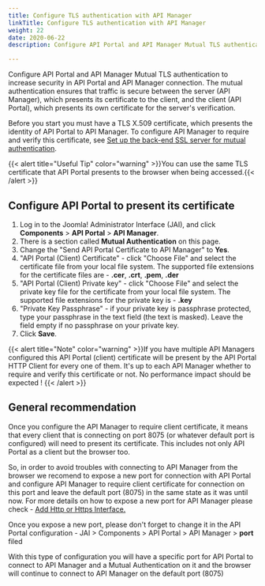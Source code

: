 ```yaml
---
title: Configure TLS authentication with API Manager
linkTitle: Configure TLS authentication with API Manager
weight: 22
date: 2020-06-22
description: Configure API Portal and API Manager Mutual TLS authentication to increase your API Portal the level of security.

---
```

Configure API Portal and API Manager Mutual TLS authentication to increase security in API Portal and API Manager connection. The mutual authentication ensures that traffic is secure between the server (API Manager), which presents its certificate to the client, and the client (API Portal), which presents its own certificate for the server's verification.

Before you start you must have a TLS X.509 certificate, which presents the identity of API Portal to API Manager. To configure API Manager to require and verify this certificate, see [Set up the back-end SSL server for mutual authentication](/docs/apim_administration/apimgr_admin/api_mgmt_custom_policies/#set-up-the-back-end-ssl-server-for-mutual-authentication).

{{< alert title="Useful Tip" color="warning" >}}You can use the same TLS certificate that API Portal presents to the browser when being accessed.{{< /alert >}}

## Configure API Portal to present its certificate

1. Log in to the Joomla! Administrator Interface (JAI), and click **Components** > **API Portal** > **API Manager**.
2. There is a section called **Mutual Authentication** on this page.
3. Change the "Send API Portal Certificate to API Manager" to **Yes**.
4. "API Portal (Client) Certificate" - click "Choose File" and select the certificate file from your local file system. The supported file extensions for the certificate files are - **.cer**, **.crt**, **.pem**, **.der**
5. "API Portal (Client) Private key" - click "Choose File" and select the private key file for the certificate from your local file system. The supported file extensions for the private key is - **.key**
6. "Private Key Passphrase" - if your private key is passphrase protected, type your passphrase in the text field (the text is masked). Leave the field empty if no passphrase on your private key.
7. Click **Save**.

{{< alert title="Note" color="warning" >}}If you have multiple API Managers configured this API Portal (client) certificate will be present by the API Portal HTTP Client for every one of them. It's up to each API Manager whether to require and verify this certificate or not. No performance impact should be expected ! {{< /alert >}}

## General recommendation

Once you configure the API Manager to require client certificate, it means that every client that is connecting on port 8075 (or whatever default port is configured) will need to present its certificate. This includes not only API Portal as a client but the browser too. 

So, in order to avoid troubles with connecting to API Manager from the browser we recomend to expose a new port for connection with API Portal and configure API Manager to require client certificate for connection on this port and leave the default port (8075) in the same state as it was until now. For more details on how to expose a new port for API Manager please check - [Add Http or Https Interface.](/docs/apim_policydev/apigw_gw_instances/general_services/#http-and-https-interfaces)

Once you expose a new port, please don't forget to change it in the API Portal configuration - JAI > Components > API Portal > API Manager > **port** filed

With this type of configuration you will have a specific port for API Portal to connect to API Manager and a Mutual Authentication on it and the browser will continue to connect to API Manager on the default port (8075)
